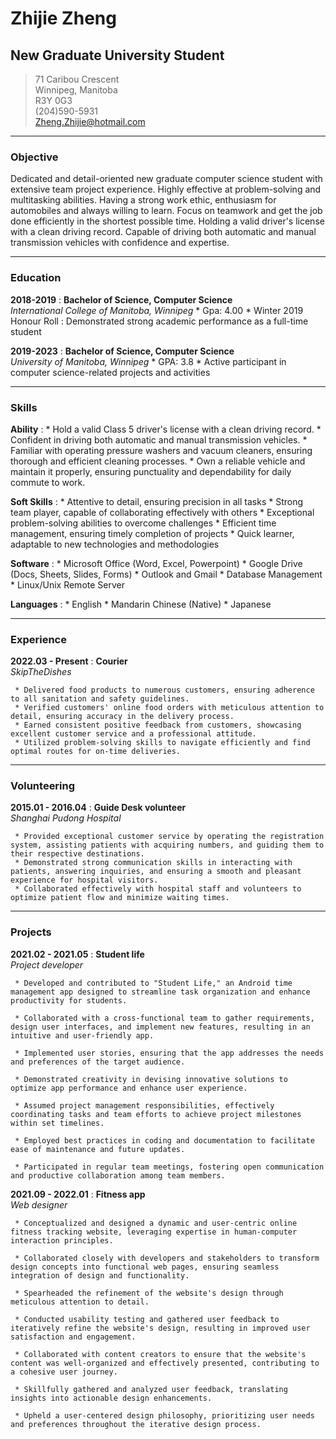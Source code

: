 # Zhijie Zheng
## New Graduate University Student


> 71 Caribou Crescent       
> Winnipeg, Manitoba    
> R3Y 0G3       
> (204)590-5931     
> Zheng.Zhijie@hotmail.com 
 
-----
### Objective
Dedicated and detail-oriented new graduate computer science student with extensive team project experience. Highly effective at problem-solving and multitasking abilities. Having a strong work ethic, enthusiasm for automobiles and always willing to learn. Focus on teamwork and get the job done efficiently in the shortest possible time. Holding a valid driver's license with a clean driving record. Capable of driving both automatic and manual transmission vehicles with confidence and expertise.

-----
### Education
**2018-2019**
:    **Bachelor of Science, Computer Science**<br />
     *International College of Manitoba, Winnipeg*
     * Gpa: 4.00
     * Winter 2019 Honour Roll
     : Demonstrated strong academic performance as a full-time student

**2019-2023**
:    **Bachelor of Science, Computer Science**<br />
     *University of Manitoba, Winnipeg*
     * GPA: 3.8
     * Active participant in computer science-related projects and activities
    
-----
### Skills
**Ability**
:    *   Hold a valid Class 5 driver's license with a clean driving record.
     *   Confident in driving both automatic and manual transmission vehicles.
     *   Familiar with operating pressure washers and vacuum cleaners, ensuring thorough and efficient cleaning processes.
     *   Own a reliable vehicle and maintain it properly, ensuring punctuality and dependability for daily commute to work.
     
**Soft Skills**
:    *   Attentive to detail, ensuring precision in all tasks
     *   Strong team player, capable of collaborating effectively with others
     *   Exceptional problem-solving abilities to overcome challenges
     *   Efficient time management, ensuring timely completion of projects
     *   Quick learner, adaptable to new technologies and methodologies
     
**Software**
:    *  Microsoft Office (Word, Excel, Powerpoint)
     *  Google Drive (Docs, Sheets, Slides, Forms)
     *  Outlook and Gmail
     *  Database Management
     *  Linux/Unix Remote Server
     
**Languages**
:    *  English
     *  Mandarin Chinese (Native)
     *  Japanese

----- 
### Experience
**2022.03 - Present**
:    **Courier**<br />
     *SkipTheDishes*
     
     * Delivered food products to numerous customers, ensuring adherence to all sanitation and safety guidelines.
     * Verified customers' online food orders with meticulous attention to detail, ensuring accuracy in the delivery process.
     * Earned consistent positive feedback from customers, showcasing excellent customer service and a professional attitude.
     * Utilized problem-solving skills to navigate efficiently and find optimal routes for on-time deliveries.
     
-----
### Volunteering
**2015.01 - 2016.04**
:    **Guide Desk volunteer**<br />
     *Shanghai Pudong Hospital*

     * Provided exceptional customer service by operating the registration system, assisting patients with acquiring numbers, and guiding them to their respective destinations.
     * Demonstrated strong communication skills in interacting with patients, answering inquiries, and ensuring a smooth and pleasant experience for hospital visitors.
     * Collaborated effectively with hospital staff and volunteers to optimize patient flow and minimize waiting times.
    
-----
### Projects
**2021.02 - 2021.05**
:    **Student life**<br />
     *Project developer*

     * Developed and contributed to "Student Life," an Android time management app designed to streamline task organization and enhance productivity for students.
     
     * Collaborated with a cross-functional team to gather requirements, design user interfaces, and implement new features, resulting in an intuitive and user-friendly app.
     
     * Implemented user stories, ensuring that the app addresses the needs and preferences of the target audience.
     
     * Demonstrated creativity in devising innovative solutions to optimize app performance and enhance user experience.
     
     * Assumed project management responsibilities, effectively coordinating tasks and team efforts to achieve project milestones within set timelines.
     
     * Employed best practices in coding and documentation to facilitate ease of maintenance and future updates.
     
     * Participated in regular team meetings, fostering open communication and productive collaboration among team members.

**2021.09 - 2022.01**
:    **Fitness app**<br />
     *Web designer*

     * Conceptualized and designed a dynamic and user-centric online fitness tracking website, leveraging expertise in human-computer interaction principles.
     
     * Collaborated closely with developers and stakeholders to transform design concepts into functional web pages, ensuring seamless integration of design and functionality.

     * Spearheaded the refinement of the website's design through meticulous attention to detail.
     
     * Conducted usability testing and gathered user feedback to iteratively refine the website's design, resulting in improved user satisfaction and engagement.
  
     * Collaborated with content creators to ensure that the website's content was well-organized and effectively presented, contributing to a cohesive user journey.

     * Skillfully gathered and analyzed user feedback, translating insights into actionable design enhancements.

     * Upheld a user-centered design philosophy, prioritizing user needs and preferences throughout the iterative design process.
